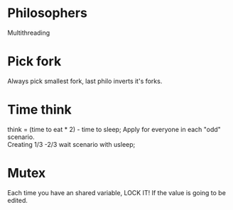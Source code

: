# Philosophers
Multithreading
# Pick fork
Always pick smallest fork, last philo inverts it's forks.
# Time think
think = (time to eat * 2) - time to sleep; Apply for everyone in each "odd" scenario.      
Creating 1/3 -2/3 wait scenario with usleep;
# Mutex
Each time you have an shared variable, LOCK IT! If the value is going to be edited.
